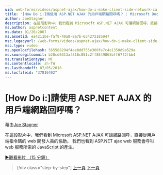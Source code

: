```yaml
---
uid: web-forms/videos/aspnet-ajax/how-do-i-make-client-side-network-callbacks-with-aspnet-ajax
title: '[How Do i:]請使用 ASP.NET AJAX 的用戶端網路回呼嗎？ | Microsoft Docs'
author: JoeStagner
description: 在這段影片中，我們看到 Microsoft ASP.NET AJAX 可讓網路回呼，直接從用戶端指令碼的 web 開發人員的協助。 我們也查看如何 ASP.NET...
ms.author: aspnetcontent
ms.date: 01/26/2007
ms.assetid: ea4211be-faf9-40a0-8a7b-63427218b947
msc.legacyurl: /web-forms/videos/aspnet-ajax/how-do-i-make-client-side-network-callbacks-with-aspnet-ajax
msc.type: video
ms.openlocfilehash: 565588294f4ee0dd755e300fe7c4e1350d9a529a
ms.sourcegitcommit: b28cd0313af316c051c2ff8549865bff67f2fbb4
ms.translationtype: MT
ms.contentlocale: zh-TW
ms.lasthandoff: 07/05/2018
ms.locfileid: "37816402"
---
```

<a name="how-do-i-make-client-side-network-callbacks-with-aspnet-ajax"></a>[How Do i:]請使用 ASP.NET AJAX 的用戶端網路回呼嗎？
====================
藉由[Joe Stagner](https://github.com/JoeStagner)

在這段影片中，我們看到 Microsoft ASP.NET AJAX 可讓網路回呼，直接從用戶端指令碼的 web 開發人員的協助。 我們也看到 ASP.NET ajax web 服務會呼叫 web 服務所需的 JavaScript 的產生。

[&#9654;觀看影片 （15 分鐘）](https://channel9.msdn.com/Blogs/ASP-NET-Site-Videos/how-do-i-make-client-side-network-callbacks-with-aspnet-ajax)

> [!div class="step-by-step"]
> [上一頁](how-do-i-implement-dynamic-partial-page-updates-with-aspnet-ajax.md)
> [下一頁](how-do-i-add-aspnet-ajax-features-to-an-existing-web-application.md)
